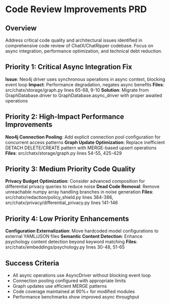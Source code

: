# Code Review Improvements PRD

## Overview
Address critical code quality and architectural issues identified in comprehensive code review of ChatX/ChatRipper codebase. Focus on async integration, performance optimization, and technical debt reduction.

## Priority 1: Critical Async Integration Fix
**Issue**: Neo4j driver uses synchronous operations in async context, blocking event loop
**Impact**: Performance degradation, negates async benefits
**Files**: src/chatx/storage/graph.py lines 65-68, 9-10
**Solution**: Migrate from GraphDatabase.driver to GraphDatabase.async_driver with proper awaited operations

## Priority 2: High-Impact Performance Improvements  
**Neo4j Connection Pooling**: Add explicit connection pool configuration for concurrent access patterns
**Graph Update Optimization**: Replace inefficient DETACH DELETE/CREATE pattern with MERGE-based upsert operations
**Files**: src/chatx/storage/graph.py lines 54-55, 425-429

## Priority 3: Medium Priority Code Quality
**Privacy Budget Optimization**: Consider advanced composition for differential privacy queries to reduce noise
**Dead Code Removal**: Remove unreachable numpy array handling branches in noise generation
**Files**: src/chatx/redaction/policy_shield.py lines 384-386, src/chatx/privacy/differential_privacy.py lines 141-146

## Priority 4: Low Priority Enhancements
**Configuration Externalization**: Move hardcoded model configurations to external YAML/JSON files
**Semantic Content Detection**: Enhance psychology content detection beyond keyword matching
**Files**: src/chatx/embeddings/psychology.py lines 30-48, 51-65

## Success Criteria
- All async operations use AsyncDriver without blocking event loop
- Connection pooling configured with appropriate limits
- Graph updates use efficient MERGE patterns
- Code coverage maintained at 90%+ for modified modules
- Performance benchmarks show improved async throughput